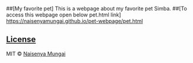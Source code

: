 ##[My favorite pet]
This is a webpage about my favorite pet Simba.
##[To access this webpage open below pet.html link]
https://naisenyamungai.github.io/pet-webpage/pet.html
## [License](https://naisenyamungai.github.io/pet-webpage/LICENSE.md)

MIT © [Naisenya Mungai ](https://github.com/naisenyamungai)
